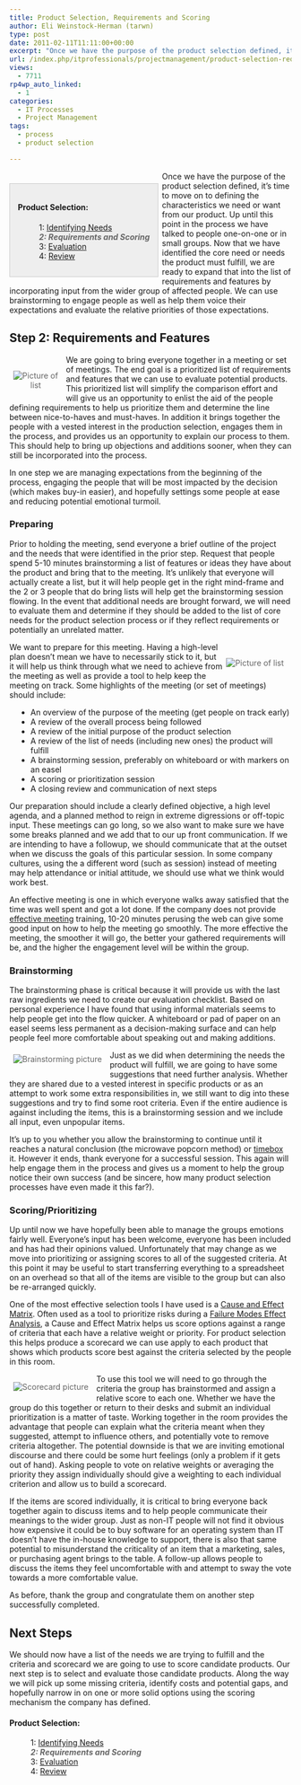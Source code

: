 ```yaml
---
title: Product Selection, Requirements and Scoring
author: Eli Weinstock-Herman (tarwn)
type: post
date: 2011-02-11T11:11:00+00:00
excerpt: "Once we have the purpose of the product selection defined, it's time to move on to defining the characteristics we need or want from our product. Up until this point in the process we have talked to people one-on-one or in small groups. Now that we have identified the core need or needs the product must fulfill, we are ready to expand that into the list of requirements and features by incorporating input from the wider group of affected people. We can use brainstorming to engage people as well as help them voice their expectations and evaluate the relative priorities of those expectations."
url: /index.php/itprofessionals/projectmanagement/product-selection-requirements-and-scoring/
views:
  - 7711
rp4wp_auto_linked:
  - 1
categories:
  - IT Processes
  - Project Management
tags:
  - process
  - product selection

---
```

<div style="background-color: #eeeeee; padding: 1em; margin: 1.5em .5em 0em 0em; border: 1px solid #CCCCCC; float: left">
  <h4>
    Product Selection:
  </h4>
  
  <ul style="margin-left: 1em; list-style-type: none; ">
    <li>
      1: <a href="/index.php/ITProfessionals/ITProcesses/product-selection-identifying-needs" title="Read the first entry">Identifying Needs</a>
    </li>
    <li style="color: #666666; font-style: italic; font-weight: bold">
      2: Requirements and Scoring
    </li>
    <li>
      3: <a href="/index.php/ITProfessionals/ITProcesses/product-selection-evaluation" title="Read the third entry">Evaluation</a>
    </li>
    <li>
      4: <a href="/index.php/ITProfessionals/ITProcesses/product-selection-reviewing-the-process" title="Read the 4th entry">Review</a>
    </li>
  </ul>
</div>

Once we have the purpose of the product selection defined, it&#8217;s time to move on to defining the characteristics we need or want from our product. Up until this point in the process we have talked to people one-on-one or in small groups. Now that we have identified the core need or needs the product must fulfill, we are ready to expand that into the list of requirements and features by incorporating input from the wider group of affected people. We can use brainstorming to engage people as well as help them voice their expectations and evaluate the relative priorities of those expectations.

## Step 2: Requirements and Features

<div style="margin: 1.5em .5em .5em 0; padding: .5em; color: #666666; text-align: center; float: left;">
  <img src="http://www.tiernok.com/LTDBlog/ProductSelection/List.png" title="Picture of list" style="max-width: 80px" />
</div>

We are going to bring everyone together in a meeting or set of meetings. The end goal is a prioritized list of requirements and features that we can use to evaluate potential products. This prioritized list will simplify the comparison effort and will give us an opportunity to enlist the aid of the people defining requirements to help us prioritize them and determine the line between nice-to-haves and must-haves. In addition it brings together the people with a vested interest in the production selection, engages them in the process, and provides us an opportunity to explain our process to them. This should help to bring up objections and additions sooner, when they can still be incorporated into the process.

In one step we are managing expectations from the beginning of the process, engaging the people that will be most impacted by the decision (which makes buy-in easier), and hopefully settings some people at ease and reducing potential emotional turmoil.

### Preparing 

Prior to holding the meeting, send everyone a brief outline of the project and the needs that were identified in the prior step. Request that people spend 5-10 minutes brainstorming a list of features or ideas they have about the product and bring that to the meeting. It&#8217;s unlikely that everyone will actually create a list, but it will help people get in the right mind-frame and the 2 or 3 people that do bring lists will help get the brainstorming session flowing. In the event that additional needs are brought forward, we will need to evaluate them and determine if they should be added to the list of core needs for the product selection process or if they reflect requirements or potentially an unrelated matter.

<div style="margin: 1.5em .5em .5em 0; padding: .5em; color: #666666; text-align: center; float: right;">
  <img src="http://www.tiernok.com/LTDBlog/ProductSelection/clock.png" title="Picture of list" />
</div>

We want to prepare for this meeting. Having a high-level plan doesn&#8217;t mean we have to necessarily stick to it, but it will help us think through what we need to achieve from the meeting as well as provide a tool to help keep the meeting on track. Some highlights of the meeting (or set of meetings) should include:

<ul style="margin-left: 1em;">
  <li>
    An overview of the purpose of the meeting (get people on track early)
  </li>
  <li>
    A review of the overall process being followed
  </li>
  <li>
    A review of the initial purpose of the product selection
  </li>
  <li>
    A review of the list of needs (including new ones) the product will fulfill
  </li>
  <li>
    A brainstorming session, preferably on whiteboard or with markers on an easel
  </li>
  <li>
    A scoring or prioritization session
  </li>
  <li>
    A closing review and communication of next steps
  </li>
</ul>

Our preparation should include a clearly defined objective, a high level agenda, and a planned method to reign in extreme digressions or off-topic input. These meetings can go long, so we also want to make sure we have some breaks planned and we add that to our up front communication. If we are intending to have a followup, we should communicate that at the outset when we discuss the goals of this particular session. In some company cultures, using the a different word (such as session) instead of meeting may help attendance or initial attitude, we should use what we think would work best.

An effective meeting is one in which everyone walks away satisfied that the time was well spent and got a lot done. If the company does not provide [effective meeting][1] training, 10-20 minutes perusing the web can give some good input on how to help the meeting go smoothly. The more effective the meeting, the smoother it will go, the better your gathered requirements will be, and the higher the engagement level will be within the group. 

### Brainstorming 

The brainstorming phase is critical because it will provide us with the last raw ingredients we need to create our evaluation checklist. Based on personal experience I have found that using informal materials seems to help people get into the flow quicker. A whiteboard or pad of paper on an easel seems less permanent as a decision-making surface and can help people feel more comfortable about speaking out and making additions.

<div style="margin: 0em .5em .5em 0; padding: .5em; color: #666666; text-align: center; float: left;">
  <img src="http://www.tiernok.com/LTDBlog/ProductSelection/words.png" title="Brainstorming picture" />
</div>

Just as we did when determining the needs the product will fulfill, we are going to have some suggestions that need further analysis. Whether they are shared due to a vested interest in specific products or as an attempt to work some extra responsibilities in, we still want to dig into these suggestions and try to find some root criteria. Even if the entire audience is against including the items, this is a brainstorming session and we include all input, even unpopular items. 

It&#8217;s up to you whether you allow the brainstorming to continue until it reaches a natural conclusion (the microwave popcorn method) or [timebox][2] it. However it ends, thank everyone for a successful session. This again will help engage them in the process and gives us a moment to help the group notice their own success (and be sincere, how many product selection processes have even made it this far?).

### Scoring/Prioritizing 

Up until now we have hopefully been able to manage the groups emotions fairly well. Everyone&#8217;s input has been welcome, everyone has been included and has had their opinions valued. Unfortunately that may change as we move into prioritizing or assigning scores to all of the suggested criteria. At this point it may be useful to start transferring everything to a spreadsheet on an overhead so that all of the items are visible to the group but can also be re-arranged quickly. 

One of the most effective selection tools I have used is a [Cause and Effect Matrix][3]. Often used as a tool to prioritize risks during a [Failure Modes Effect Analysis][4], a Cause and Effect Matrix helps us score options against a range of criteria that each have a relative weight or priority. For product selection this helps produce a scorecard we can use apply to each product that shows which products score best against the criteria selected by the people in this room.

<div style="margin: .5em .5em .5em 0; padding: .5em; color: #666666; text-align: center; float: left;">
  <img src="http://www.tiernok.com/LTDBlog/ProductSelection/scorecard.png" title="Scorecard picture" />
</div>

To use this tool we will need to go through the criteria the group has brainstormed and assign a relative score to each one. Whether we have the group do this together or return to their desks and submit an individual prioritization is a matter of taste. Working together in the room provides the advantage that people can explain what the criteria meant when they suggested, attempt to influence others, and potentially vote to remove criteria altogether. The potential downside is that we are inviting emotional discourse and there could be some hurt feelings (only a problem if it gets out of hand). Asking people to vote on relative weights or averaging the priority they assign individually should give a weighting to each individual criterion and allow us to build a scorecard.

If the items are scored individually, it is critical to bring everyone back together again to discuss items and to help people communicate their meanings to the wider group. Just as non-IT people will not find it obvious how expensive it could be to buy software for an operating system than IT doesn&#8217;t have the in-house knowledge to support, there is also that same potential to misunderstand the criticality of an item that a marketing, sales, or purchasing agent brings to the table. A follow-up allows people to discuss the items they feel uncomfortable with and attempt to sway the vote towards a more comfortable value.

As before, thank the group and congratulate them on another step successfully completed. 

## Next Steps

We should now have a list of the needs we are trying to fulfill and the criteria and scorecard we are going to use to score candidate products. Our next step is to select and evaluate those candidate products. Along the way we will pick up some missing criteria, identify costs and potential gaps, and hopefully narrow in on one or more solid options using the scoring mechanism the company has defined.

#### Product Selection:

<ul style="margin-left: 1em; list-style-type: none; ">
  <li>
    1: <a href="/index.php/ITProfessionals/ITProcesses/product-selection-identifying-needs" title="Read the first entry">Identifying Needs</a>
  </li>
  <li style="color: #666666; font-style: italic; font-weight: bold">
    2: Requirements and Scoring
  </li>
  <li>
    3: <a href="/index.php/ITProfessionals/ITProcesses/product-selection-evaluation" title="Read the third entry">Evaluation</a>
  </li>
  <li>
    4: <a href="/index.php/ITProfessionals/ITProcesses/product-selection-reviewing-the-process" title="Read the 4th entry">Review</a>
  </li>
</ul>

 [1]: http://www.bnet.com/article/how-to-run-an-effective-meeting/61211 "Good Effective Meeting article to start with"
 [2]: http://en.wikipedia.org/wiki/Timeboxing "Timeboxing via Wikipedia"
 [3]: http://lssacademy.com/2007/06/11/need-help-making-decisions/ "Read more on Cause and Effect matrix"
 [4]: http://en.wikipedia.org/wiki/Failure_mode_and_effects_analysis "FMEA at Wikipedia"